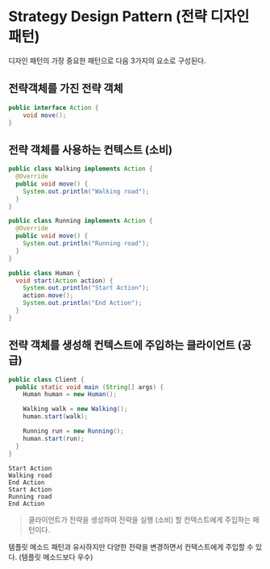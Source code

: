 # Strategy Design Pattern (전략 디자인 패턴)

디자인 패턴의 가장 중요한 패턴으로 다음 3가지의 요소로 구성된다.

## 전략객체를 가진 전략 객체

```java
public interface Action {
    void move();
}
```

## 전략 객체를 사용하는 컨텍스트 (소비)

```java
public class Walking implements Action {
  @Override
  public void move() {
    System.out.println("Walking road");
  }
}
```

```java
public class Running implements Action {
  @Override
  public void move() {
    System.out.println("Running road");
  }
}
```

```java
public class Human {
  void start(Action action) {
    System.out.println("Start Action");
    action.move();
    System.out.println("End Action");
  }
}
```

## 전략 객체를 생성해 컨텍스트에 주입하는 클라이언트 (공급)

```java
public class Client {
  public static void main (String[] args) {
    Human human = new Human();

    Walking walk = new Walking();
    human.start(walk);

    Running run = new Running();
    human.start(run);
  }
}
```

```log
Start Action
Walking road
End Action
Start Action
Running road
End Action
```

> 클라이언트가 전략을 생성하여 전략을 실행 (소비) 할 컨텍스트에게 주입하는 패턴이다.

템플릿 메소드 패턴과 유사하지만 다양한 전략을 변경하면서 컨텍스트에게 주입할 수 있다. (템플릿 메소드보다 우수)